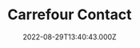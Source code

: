 ---
date: 2022-08-29T13:40:43.000Z
title: Carrefour Contact
latitude: 46.719142355182335
longitude: -0.025879918625398776
url: https://www.carrefour.fr/magasin/contact-thenezay
category: checkin
---
